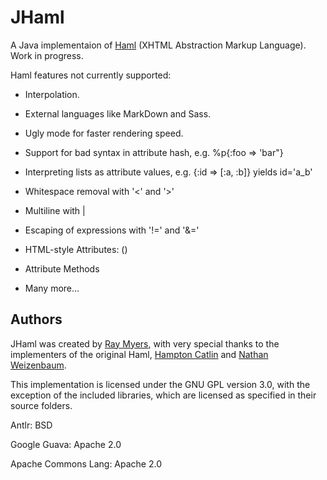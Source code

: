 # JHaml

A Java implementaion of [Haml](http://haml-lang.com/) (XHTML Abstraction Markup Language). Work in progress.

Haml features not currently supported:

* Interpolation.

* External languages like MarkDown and Sass.

* Ugly mode for faster rendering speed.

* Support for bad syntax in attribute hash, e.g. %p{:foo => 'bar\"}

* Interpreting lists as attribute values, e.g. {:id => [:a, :b]} yields id='a_b'

* Whitespace removal with '<' and '>'

* Multiline with |

* Escaping of expressions with '!=' and '&=' 

* HTML-style Attributes: ()

* Attribute Methods

* Many more...

## Authors

JHaml was created by [Ray Myers](http://cadrlife.com), with very special thanks to the implementers of the 
original Haml, [Hampton Catlin](http://hamptoncatlin.com) and [Nathan Weizenbaum](http://nex-3.com).

This implementation is licensed under the GNU GPL version 3.0, with the exception of the included 
libraries, which are licensed as specified in their source folders.

Antlr: BSD

Google Guava: Apache 2.0

Apache Commons Lang: Apache 2.0
